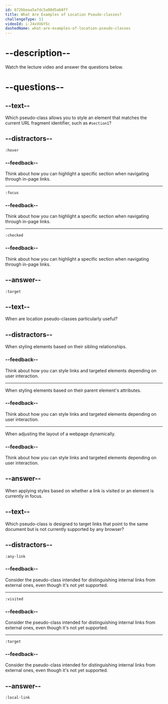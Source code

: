 ```yaml
---
id: 672bbeaa5afdc5a98d5ab8ff
title: What Are Examples of Location Pseudo-classes?
challengeType: 11
videoId: i-J4xVUGY5c
dashedName: what-are-examples-of-location-pseudo-classes
---
```


# --description--

Watch the lecture video and answer the questions below.

# --questions--

## --text--

Which pseudo-class allows you to style an element that matches the current URL fragment identifier, such as `#section1`?

## --distractors--

`:hover`

### --feedback--

Think about how you can highlight a specific section when navigating through in-page links.

---

`:focus`

### --feedback--

Think about how you can highlight a specific section when navigating through in-page links.

---

`:checked`

### --feedback--

Think about how you can highlight a specific section when navigating through in-page links.

## --answer--

`:target`

## --text--

When are location pseudo-classes particularly useful?

## --distractors--

When styling elements based on their sibling relationships.

### --feedback--

Think about how you can style links and targeted elements depending on user interaction.

---

When styling elements based on their parent element's attributes.

### --feedback--

Think about how you can style links and targeted elements depending on user interaction.

---

When adjusting the layout of a webpage dynamically.

### --feedback--

Think about how you can style links and targeted elements depending on user interaction.

## --answer--

When applying styles based on whether a link is visited or an element is currently in focus.

## --text--

Which pseudo-class is designed to target links that point to the same document but is not currently supported by any browser?

## --distractors--

`:any-link`

### --feedback--

Consider the pseudo-class intended for distinguishing internal links from external ones, even though it's not yet supported.

---

`:visited`

### --feedback--

Consider the pseudo-class intended for distinguishing internal links from external ones, even though it's not yet supported.

---

`:target`

### --feedback--

Consider the pseudo-class intended for distinguishing internal links from external ones, even though it's not yet supported.

## --answer--

`:local-link`

